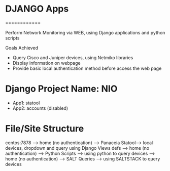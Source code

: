 # DJANGO Apps
============

Perform Network Monitoring via WEB, using Django applications and python scripts 

Goals Achieved
- Query Cisco and Juniper devices, using Netmiko libraries
- Display information on webpage
- Provide basic local authentication method before access the web page


Django Project Name:  NIO
====================
- App1:     statool
- App2:     accounts (disabled)


File/Site Structure
===================
centos:7878 
            --> home (no authentication) --> Panaceia Statool--> local devices, dropdown and query using Django Views defs
            --> home (no authentication) --> Python Scripts --> using python to query devices
            --> home (no authentication) --> SALT Queries --> using SALTSTACK to query devices
